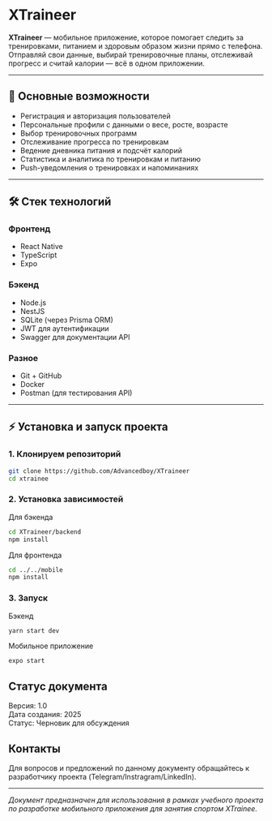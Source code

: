 # XTraineer

**XTraineer** — мобильное приложение, которое помогает следить за тренировками, питанием и здоровым образом жизни прямо с телефона.  
Отправляй свои данные, выбирай тренировочные планы, отслеживай прогресс и считай калории — всё в одном приложении.

---

## 🎯 Основные возможности

- Регистрация и авторизация пользователей
- Персональные профили с данными о весе, росте, возрасте
- Выбор тренировочных программ
- Отслеживание прогресса по тренировкам
- Ведение дневника питания и подсчёт калорий
- Статистика и аналитика по тренировкам и питанию
- Push-уведомления о тренировках и напоминаниях

---

## 🛠 Стек технологий

### Фронтенд

- React Native
- TypeScript
- Expo

### Бэкенд

- Node.js
- NestJS
- SQLite (через Prisma ORM)
- JWT для аутентификации
- Swagger для документации API

### Разное

- Git + GitHub
- Docker
- Postman (для тестирования API)

---

## ⚡ Установка и запуск проекта

### 1. Клонируем репозиторий

```bash
git clone https://github.com/Advancedboy/XTraineer
cd xtrainee
```

### 2. Установка зависимостей

Для бэкенда

```bash
cd XTraineer/backend
npm install
```

Для фронтенда

```bash
cd ../../mobile
npm install
```

### 3. Запуск

Бэкенд

```bash
yarn start dev
```

Мобильное приложение

```bash
expo start
```
## Статус документа

Версия: 1.0  
Дата создания: 2025  
Статус: Черновик для обсуждения

## Контакты

Для вопросов и предложений по данному документу обращайтесь к разработчику проекта (Telegram/Instragram/LinkedIn).

---
*Документ предназначен для использования в рамках учебного проекта по разработке мобильного приложения для занятия спортом  XTrainee.*
